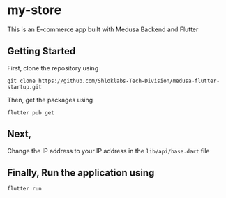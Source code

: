 # my-store
This is an E-commerce app built with Medusa Backend and Flutter

## Getting Started
First, clone the repository using 

```
git clone https://github.com/Shloklabs-Tech-Division/medusa-flutter-startup.git
```

Then, get the packages using

``` 
flutter pub get
```

## Next,

Change the IP address to your IP address in the `lib/api/base.dart` file

## Finally, Run the application using

```
flutter run
```

